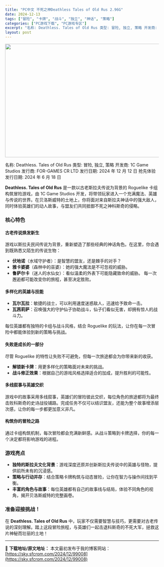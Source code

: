 ```yaml
---
title: "PC中文 不死之神Deathless Tales of Old Rus 2.96G"
date: 2024-12-13
tags: ["冒险", "卡牌", "战斗", "独立", "神话", "策略"]
categories: ["PC游戏下载", "PC游戏专区"]
excerpt: "名称: Deathless. Tales of Old Rus 类型: 冒险, 独立, 策略 开发商: 1C Game Studios 发行商: FOR-GAMES CR LTD 发行日期: 2024 年 12 月 12 日 抢先体验发行日期: 2024 年 6 月 18 日 Deathless. &hellip;"
layout: post
---
```


<img class="aligncenter size-full wp-image-99009" src="https://sky.sfcrom.com/wp-content/uploads/2024/12/2024121301454845.webp" alt="" width="660" height="370" />

名称: Deathless. Tales of Old Rus
类型: 冒险, 独立, 策略
开发商: 1C Game Studios
发行商: FOR-GAMES CR LTD
发行日期: 2024 年 12 月 12 日
抢先体验发行日期: 2024 年 6 月 18 日

<strong>Deathless. Tales of Old Rus</strong> 是一款以古老斯拉夫传说为背景的 Roguelike 卡组构筑冒险游戏，由 1C Game Studios 开发，将带领玩家进入一个充满魔法、英雄与传说的世界。在贝洛斯威特的土地上，你将面对来自斯拉夫神话中的强大敌人，同时体验英雄们的动人故事，与盟友们共同抵御不死之神科斯奇的侵略。
<h3><strong>核心特色</strong></h3>
<h4><strong>古老传说焕发新生</strong></h4>
游戏以斯拉夫民间传说为背景，重新塑造了那些经典的神话角色。在这里，你会遇到既熟悉又陌生的传说生物：
<ul>
 	<li><strong>伏地诺</strong>（水域守护者）：是智慧的盟友，还是棘手的对手？</li>
 	<li><strong>雅卡婆婆</strong>（森林中的巫婆）：她的强大魔法是不可忽视的威胁。</li>
 	<li><strong>鲁萨尔卡</strong>（迷人的水仙女）：看似温柔的外表下可能隐藏致命的威胁。
每一次邂逅都可能改变你的旅程，甚至决定胜败。</li>
</ul>
<h4><strong>多样化的英雄与技能</strong></h4>
<ul>
 	<li><strong>瓦尔瓦拉</strong>：敏捷的战士，可以利用速度迷惑敌人，迅速给予致命一击。</li>
 	<li><strong>瓦茜莉萨</strong>：召唤强大的守护仙子协助战斗，仙子们看似无害，却拥有惊人的战斗力。</li>
</ul>
每位英雄都有独特的卡组与战斗风格，结合 Roguelike 的玩法，让你在每一次冒险中都能体验到新的策略与挑战。
<h4><strong>失败是成长的一部分</strong></h4>
尽管 Roguelike 的特性让失败不可避免，但每一次旅途都会为你带来新的收获。
<ul>
 	<li><strong>解锁新卡牌</strong>：用更多样化的策略面对未来的挑战。</li>
 	<li><strong>战斗修正效果</strong>：根据自己的游戏风格选择适合的加成，提升胜利的可能性。</li>
</ul>
<h4><strong>多线叙事与英雄交织</strong></h4>
游戏中的故事采用多线叙事，英雄们的冒险彼此交织，每位角色的旅途都将为最终击败科斯奇的史诗战役铺路。完成任务不仅可以结识盟友，还能为整个故事增添层次感，让你的每一步都更加意义非凡。
<h4><strong>构筑你的冒险之路</strong></h4>
通过卡组构筑机制，每次冒险都会充满新鲜感。从战斗策略到卡牌选择，你的每一个决定都将影响游戏的进程。
<h3><strong>游戏亮点</strong></h3>
<ul>
 	<li><strong>独特的斯拉夫文化背景</strong>：游戏深度还原并创新斯拉夫传说中的英雄与怪物，提供前所未有的沉浸感。</li>
 	<li><strong>策略与行动并存</strong>：结合策略卡牌构筑与动态冒险，让你在智力与操作间找到平衡。</li>
 	<li><strong>丰富的角色与故事</strong>：每位英雄都有自己的故事线与结局，体验不同角色的视角，揭开贝洛斯威特的完整画卷。</li>
</ul>
<h3><strong>准备迎接挑战！</strong></h3>
在 <strong>Deathless. Tales of Old Rus</strong> 中，玩家不仅需要智慧与技巧，更需要对古老传说的深刻理解。踏上这段冒险旅程，与英雄们一起击退科斯奇的不死大军，拯救这片神秘而壮丽的土地！

---
📖 **下载地址/原文地址：** 本文最初发布于我的博客网站：[https://sky.sfcrom.com/2024/12/99008](https://sky.sfcrom.com/2024/12/99008)
